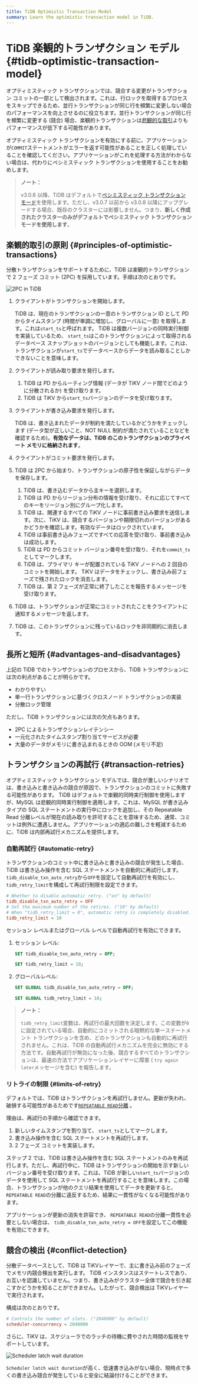 ```yaml
---
title: TiDB Optimistic Transaction Model
summary: Learn the optimistic transaction model in TiDB.
---
```


# TiDB 楽観的トランザクション モデル {#tidb-optimistic-transaction-model}

オプティミスティック トランザクションでは、競合する変更がトランザクション コミットの一部として検出されます。これは、行ロックを取得するプロセスをスキップできるため、並行トランザクションが同じ行を頻繁に変更しない場合のパフォーマンスを向上させるのに役立ちます。並行トランザクションが同じ行を頻繁に変更する (競合) 場合、楽観的トランザクションは[悲観的な取引](/pessimistic-transaction.md)よりもパフォーマンスが低下する可能性があります。

オプティミスティック トランザクションを有効にする前に、アプリケーションが`COMMIT`ステートメントがエラーを返す可能性があることを正しく処理していることを確認してください。アプリケーションがこれを処理する方法がわからない場合は、代わりにペシミスティック トランザクションを使用することをお勧めします。

> **ノート：**
>
> v3.0.8 以降、TiDB はデフォルトで[ペシミスティック トランザクション モード](/pessimistic-transaction.md)を使用します。ただし、v3.0.7 以前から v3.0.8 以降にアップグレードする場合、既存のクラスターには影響しません。つまり、**新しく作成されたクラスターのみがデフォルトでペシミスティック トランザクション モードを使用します**。

## 楽観的取引の原則 {#principles-of-optimistic-transactions}

分散トランザクションをサポートするために、TiDB は楽観的トランザクションで 2 フェーズ コミット (2PC) を採用しています。手順は次のとおりです。

![2PC in TiDB](https://download.pingcap.com/images/docs/2pc-in-tidb.png)

1.  クライアントがトランザクションを開始します。

    TiDB は、現在のトランザクションの一意のトランザクション ID として PD からタイムスタンプ (時間が単調に増加し、グローバルに一意) を取得します。これは`start_ts`と呼ばれます。 TiDB は複数バージョンの同時実行制御を実装しているため、 `start_ts`はこのトランザクションによって取得されるデータベース スナップショットのバージョンとしても機能します。これは、トランザクションが`start_ts`でデータベースからデータを読み取ることしかできないことを意味します。

2.  クライアントが読み取り要求を発行します。

    1.  TiDB は PD からルーティング情報 (データが TiKV ノード間でどのように分散されるか) を受け取ります。
    2.  TiDB は TiKV から`start_ts`バージョンのデータを受け取ります。

3.  クライアントが書き込み要求を発行します。

    TiDB は、書き込まれたデータが制約を満たしているかどうかをチェックします (データ型が正しいこと、NOT NULL 制約が満たされていることなどを確認するため)。**有効なデータは、TiDB のこのトランザクションのプライベート メモリに格納されます**。

4.  クライアントがコミット要求を発行します。

5.  TiDB は 2PC から始まり、トランザクションの原子性を保証しながらデータを保存します。

    1.  TiDB は、書き込むデータから主キーを選択します。
    2.  TiDB は PD からリージョン分布の情報を受け取り、それに応じてすべてのキーをリージョン別にグループ化します。
    3.  TiDB は、関連するすべての TiKV ノードに事前書き込み要求を送信します。次に、TiKV は、競合するバージョンや期限切れのバージョンがあるかどうかを確認します。有効なデータはロックされています。
    4.  TiDB は事前書き込みフェーズですべての応答を受け取り、事前書き込みは成功します。
    5.  TiDB は PD からコミット バージョン番号を受け取り、それを`commit_ts`としてマークします。
    6.  TiDB は、プライマリ キーが配置されている TiKV ノードへの 2 回目のコミットを開始します。 TiKV はデータをチェックし、書き込み前フェーズで残されたロックを消去します。
    7.  TiDB は、第 2 フェーズが正常に終了したことを報告するメッセージを受け取ります。

6.  TiDB は、トランザクションが正常にコミットされたことをクライアントに通知するメッセージを返します。

7.  TiDB は、このトランザクションに残っているロックを非同期的に消去します。

## 長所と短所 {#advantages-and-disadvantages}

上記の TiDB でのトランザクションのプロセスから、TiDB トランザクションには次の利点があることが明らかです。

-   わかりやすい
-   単一行トランザクションに基づくクロスノード トランザクションの実装
-   分散ロック管理

ただし、TiDB トランザクションには次の欠点もあります。

-   2PC によるトランザクションレイテンシー
-   一元化されたタイムスタンプ割り当てサービスが必要
-   大量のデータがメモリに書き込まれるときの OOM (メモリ不足)

## トランザクションの再試行 {#transaction-retries}

オプティミスティック トランザクション モデルでは、競合が激しいシナリオでは、書き込みと書き込みの競合が原因で、トランザクションのコミットに失敗する可能性があります。 TiDB はデフォルトで楽観的同時実行制御を使用しますが、MySQL は悲観的同時実行制御を適用します。これは、MySQL が書き込みタイプの SQL ステートメントの実行中にロックを追加し、その Repeatable Read 分離レベルが現在の読み取りを許可することを意味するため、通常、コミットは例外に遭遇しません。アプリケーションの適応の難しさを軽減するために、TiDB は内部再試行メカニズムを提供します。

### 自動再試行 {#automatic-retry}

トランザクションのコミット中に書き込みと書き込みの競合が発生した場合、TiDB は書き込み操作を含む SQL ステートメントを自動的に再試行します。 `tidb_disable_txn_auto_retry`から`OFF`を設定して自動再試行を有効にし、 `tidb_retry_limit`を構成して再試行制限を設定できます。

```toml
# Whether to disable automatic retry. ("on" by default)
tidb_disable_txn_auto_retry = OFF
# Set the maximum number of the retires. ("10" by default)
# When "tidb_retry_limit = 0", automatic retry is completely disabled.
tidb_retry_limit = 10
```

セッション レベルまたはグローバル レベルで自動再試行を有効にできます。

1.  セッション レベル:

    
    ```sql
    SET tidb_disable_txn_auto_retry = OFF;
    ```

    
    ```sql
    SET tidb_retry_limit = 10;
    ```

2.  グローバルレベル:

    
    ```sql
    SET GLOBAL tidb_disable_txn_auto_retry = OFF;
    ```

    
    ```sql
    SET GLOBAL tidb_retry_limit = 10;
    ```

> **ノート：**
>
> `tidb_retry_limit`変数は、再試行の最大回数を決定します。この変数が`0`に設定されている場合、自動的にコミットされる暗黙的な単一ステートメント トランザクションを含め、どのトランザクションも自動的に再試行されません。これは、TiDB の自動再試行メカニズムを完全に無効にする方法です。自動再試行が無効になった後、競合するすべてのトランザクションは、最速の方法でアプリケーションレイヤーに障害 ( `try again later`メッセージを含む) を報告します。

### リトライの制限 {#limits-of-retry}

デフォルトでは、TiDB はトランザクションを再試行しません。更新が失われ、破損する可能性があるためです[`REPEATABLE READ`分離](/transaction-isolation-levels.md) 。

理由は、再試行の手順から確認できます。

1.  新しいタイムスタンプを割り当て、 `start_ts`としてマークします。
2.  書き込み操作を含む SQL ステートメントを再試行します。
3.  2 フェーズ コミットを実装します。

ステップ 2 では、TiDB は書き込み操作を含む SQL ステートメントのみを再試行します。ただし、再試行中に、TiDB はトランザクションの開始を示す新しいバージョン番号を受け取ります。これは、TiDB が新しい`start_ts`バージョンのデータを使用して SQL ステートメントを再試行することを意味します。この場合、トランザクションが他のクエリ結果を使用してデータを更新すると、 `REPEATABLE READ`の分離に違反するため、結果に一貫性がなくなる可能性があります。

アプリケーションが更新の消失を許容でき、 `REPEATABLE READ`の分離一貫性を必要としない場合は、 `tidb_disable_txn_auto_retry = OFF`を設定してこの機能を有効にできます。

## 競合の検出 {#conflict-detection}

分散データベースとして、TiDB は TiKVレイヤーで、主に書き込み前のフェーズでメモリ内競合検出を実行します。 TiDB インスタンスはステートレスであり、お互いを認識していません。つまり、書き込みがクラスター全体で競合を引き起こすかどうかを知ることができません。したがって、競合検出は TiKVレイヤーで実行されます。

構成は次のとおりです。

```toml
# Controls the number of slots. ("2048000" by default）
scheduler-concurrency = 2048000
```

さらに、TiKV は、スケジューラでのラッチの待機に費やされた時間の監視をサポートしています。

![Scheduler latch wait duration](https://download.pingcap.com/images/docs/optimistic-transaction-metric.png)

`Scheduler latch wait duration`が高く、低速書き込みがない場合、現時点で多くの書き込み競合が発生していると安全に結論付けることができます。
